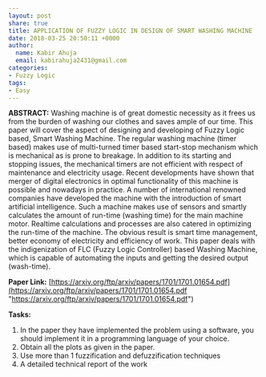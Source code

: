 ```yaml
---
layout: post
share: true
title: APPLICATION OF FUZZY LOGIC IN DESIGN OF SMART WASHING MACHINE
date: 2018-03-25 20:50:11 +0000
author:
  name: Kabir Ahuja
  email: kabirahuja2431@gmail.com
categories:
- Fuzzy Logic
tags:
- Easy
---
```

**ABSTRACT:** Washing machine is of great domestic necessity as it frees us from the burden of washing our clothes and saves ample of our time. This paper will cover the aspect of designing and developing of Fuzzy Logic based, Smart Washing Machine. The regular washing machine (timer based) makes use of multi-turned timer based start-stop mechanism which is mechanical as is prone to breakage. In addition to its starting and stopping issues, the mechanical timers are not efficient with respect of maintenance and electricity usage. Recent developments have shown that merger of digital electronics in optimal functionality of this machine is possible and nowadays in practice. A number of international renowned companies have developed the machine with the introduction of smart artificial intelligence. Such a machine makes use of sensors and smartly calculates the amount of run-time (washing time) for the main machine motor. Realtime calculations and processes are also catered in optimizing the run-time of the machine. The obvious result is smart time management, better economy of electricity and efficiency of work. This paper deals with the indigenization of FLC (Fuzzy Logic Controller) based Washing Machine, which is capable of automating the inputs and getting the desired output (wash-time).  

**Paper Link:** [https://arxiv.org/ftp/arxiv/papers/1701/1701.01654.pdf](https://arxiv.org/ftp/arxiv/papers/1701/1701.01654.pdf "https://arxiv.org/ftp/arxiv/papers/1701/1701.01654.pdf") 

**Tasks:**

1. In the paper they have implemented the problem using a software, you should implement it in a programming language of your choice.
2. Obtain all the plots as given in the paper.
3. Use more than 1 fuzzification and defuzzification techniques
4. A detailed technical report of the work